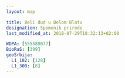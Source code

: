 ```yaml
---
layout: map

title: Beli dud u Belom Blatu
designation: Spomenik prirode
last_modified_at: 2018-07-29T18:32:13+02:00

WDPA: [555589077]
BioRaS: [399]
geoSrbija:
  L1_182: [128]
  L1_300: [8]
---
```

